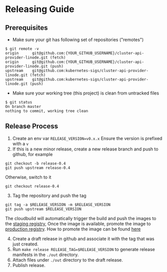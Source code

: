 # Releasing Guide

## Prerequisites

- Make sure your git has following set of repositories ("remotes")

```shell
$ git remote -v
origin	    git@github.com:{YOUR_GITHUB_USERNAME}/cluster-api-provider-linode.git (fetch)
origin	    git@github.com:{YOUR_GITHUB_USERNAME}/cluster-api-provider-linode.git (push)
upstream	git@github.com:kubernetes-sigs/cluster-api-provider-linode.git (fetch)
upstream	git@github.com:kubernetes-sigs/cluster-api-provider-linode.git (push)
```

- Make sure your working tree (this project) is clean from untracked files

```shell
$ git status
On branch master
nothing to commit, working tree clean
```

## Release Process

1. Create an env var `RELEASE_VERSION=v0.x.x` Ensure the version is prefixed with a `v`
2. If this is a new minor release, create a new release branch and push to github, for example

```shell
git checkout -b release-0.4
git push upstream release-0.4
```

Otherwise, switch to it

```shell
git checkout release-0.4
```

3. Tag the repository and push the tag

```shell
git tag -a $RELEASE_VERSION -m $RELEASE_VERSION
git push upstream $RELEASE_VERSION
```

The cloudbuild will automatically trigger the build and push the images to the [staging registry][staging-registry], Once the image is available, promote the image to [production registry][production registry]. How to promote the image can be found [here][image-promoter]

4. Create a draft release in github and associate it with the tag that was just created.
5. Run `make release RELEASE_TAG=$RELEASE_VERSION` to generate release manifests in the `./out` directory.
6. Attach files under `./out` directory to the draft release.
7. Publish release.

[staging-registry]: https://gcr.io/k8s-staging-cluster-api-do
[production registry]: https://us.gcr.io/k8s-artifacts-prod/cluster-api-do
[image-promoter]: https://github.com/kubernetes/k8s.io/tree/master/k8s.gcr.io#image-promoter
